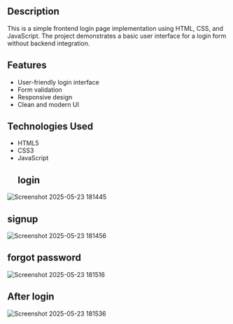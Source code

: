 ## Description
This is a simple frontend login page implementation using HTML, CSS, and JavaScript. The project demonstrates a basic user interface for a login form without backend integration.

## Features
- User-friendly login interface
- Form validation
- Responsive design
- Clean and modern UI
## Technologies Used
- HTML5
- CSS3
- JavaScript
  ## login 
![Screenshot 2025-05-23 181445](https://github.com/user-attachments/assets/0fea530a-bc99-4872-becb-be12f4532087)
  ## signup
![Screenshot 2025-05-23 181456](https://github.com/user-attachments/assets/b980b819-50fe-4b33-bb39-6974ef964a1a)
 ## forgot password 
![Screenshot 2025-05-23 181516](https://github.com/user-attachments/assets/9fe92c45-ecda-466e-99c0-ed1718f812ce)
 ## After login
![Screenshot 2025-05-23 181536](https://github.com/user-attachments/assets/6a2ad1a6-bf0b-465a-83ca-f7e6a106ca0f)
